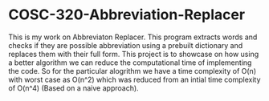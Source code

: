 # COSC-320-Abbreviation-Replacer
This is my work on Abbreviaton Replacer. This program extracts words and checks if they are possible abbreviation using a prebuilt dictionary and replaces them with their full form.
This project is to showcase on how using a better algorithm we can reduce the computational time of implementing the code. So for the particular alogrithm we have a time complexity of O(n) with worst case as O(n^2) which was reduced from an intial time complexity of O(n^4) (Based on a naive approach).
